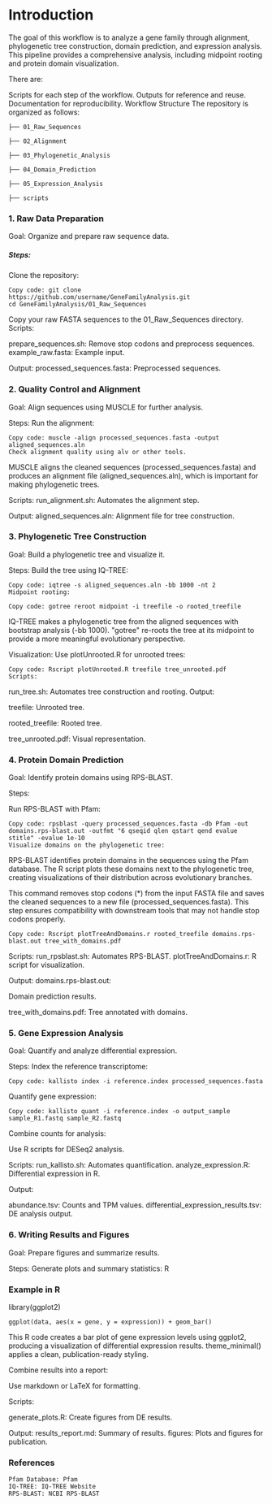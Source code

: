 # Introduction
The goal of this workflow is to analyze a gene family through alignment, phylogenetic tree construction, domain prediction, and expression analysis. This pipeline provides a comprehensive analysis, including midpoint rooting and protein domain visualization.

There are:

Scripts for each step of the workflow.
Outputs for reference and reuse.
Documentation for reproducibility.
Workflow Structure
The repository is organized as follows:

```
├── 01_Raw_Sequences

├── 02_Alignment

├── 03_Phylogenetic_Analysis

├── 04_Domain_Prediction

├── 05_Expression_Analysis

├── scripts

```

### 1. Raw Data Preparation

Goal: Organize and prepare raw sequence data.


##### Steps:
Clone the repository:
```
Copy code: git clone https://github.com/username/GeneFamilyAnalysis.git
cd GeneFamilyAnalysis/01_Raw_Sequences
```
Copy your raw FASTA sequences to the 01_Raw_Sequences directory.
Scripts:

prepare_sequences.sh: Remove stop codons and preprocess sequences.
example_raw.fasta: Example input.

Output:
processed_sequences.fasta: Preprocessed sequences.

### 2. Quality Control and Alignment
Goal: Align sequences using MUSCLE for further analysis.

Steps:
Run the alignment:

```
Copy code: muscle -align processed_sequences.fasta -output aligned_sequences.aln
Check alignment quality using alv or other tools.
```
MUSCLE aligns the cleaned sequences (processed_sequences.fasta) and produces an alignment file (aligned_sequences.aln), which is important for making phylogenetic trees.




Scripts:
run_alignment.sh: Automates the alignment step.

Output:
aligned_sequences.aln: Alignment file for tree construction.

### 3. Phylogenetic Tree Construction

Goal: Build a phylogenetic tree and visualize it.

Steps:
Build the tree using IQ-TREE:

```
Copy code: iqtree -s aligned_sequences.aln -bb 1000 -nt 2
Midpoint rooting:
```
```
Copy code: gotree reroot midpoint -i treefile -o rooted_treefile
```
IQ-TREE makes a phylogenetic tree from the aligned sequences with bootstrap analysis (-bb 1000). "gotree" re-roots the tree at its midpoint to provide a more meaningful evolutionary perspective.


Visualization: Use plotUnrooted.R for unrooted trees:

```
Copy code: Rscript plotUnrooted.R treefile tree_unrooted.pdf
Scripts:
```
run_tree.sh: Automates tree construction and rooting.
Output:

treefile: Unrooted tree.

rooted_treefile: Rooted tree.

tree_unrooted.pdf: Visual representation.

### 4. Protein Domain Prediction

Goal: Identify protein domains using RPS-BLAST.

Steps:

Run RPS-BLAST with Pfam:

```
Copy code: rpsblast -query processed_sequences.fasta -db Pfam -out domains.rps-blast.out -outfmt "6 qseqid qlen qstart qend evalue stitle" -evalue 1e-10
Visualize domains on the phylogenetic tree:
```
RPS-BLAST identifies protein domains in the sequences using the Pfam database. The R script plots these domains next to the phylogenetic tree, creating visualizations of their distribution across evolutionary branches.

This command removes stop codons (*) from the input FASTA file and saves the cleaned sequences to a new file (processed_sequences.fasta). This step ensures compatibility with downstream tools that may not handle stop codons properly.

```
Copy code: Rscript plotTreeAndDomains.r rooted_treefile domains.rps-blast.out tree_with_domains.pdf
```
Scripts: run_rpsblast.sh: Automates RPS-BLAST.
plotTreeAndDomains.r: R script for visualization.

Output: domains.rps-blast.out: 

Domain prediction results.

tree_with_domains.pdf: Tree annotated with domains.

### 5. Gene Expression Analysis

Goal: Quantify and analyze differential expression.

Steps:
Index the reference transcriptome:

```
Copy code: kallisto index -i reference.index processed_sequences.fasta
```
Quantify gene expression:
```
Copy code: kallisto quant -i reference.index -o output_sample sample_R1.fastq sample_R2.fastq
```
Combine counts for analysis:

Use R scripts for DESeq2 analysis.

Scripts:
run_kallisto.sh: Automates quantification.
analyze_expression.R: Differential expression in R.

Output:

abundance.tsv: Counts and TPM values.
differential_expression_results.tsv: DE analysis output.

### 6. Writing Results and Figures

Goal: Prepare figures and summarize results.

Steps:
Generate plots and summary statistics:
R

### Example in R

library(ggplot2)

```
ggplot(data, aes(x = gene, y = expression)) + geom_bar()
```
This R code creates a bar plot of gene expression levels using ggplot2, producing a visualization of differential expression results. theme_minimal() applies a clean, publication-ready styling.


Combine results into a report:

Use markdown or LaTeX for formatting.

Scripts:

generate_plots.R: Create figures from DE results.

Output:
results_report.md: Summary of results.
figures: Plots and figures for publication.


### References

```
Pfam Database: Pfam
IQ-TREE: IQ-TREE Website
RPS-BLAST: NCBI RPS-BLAST
```
